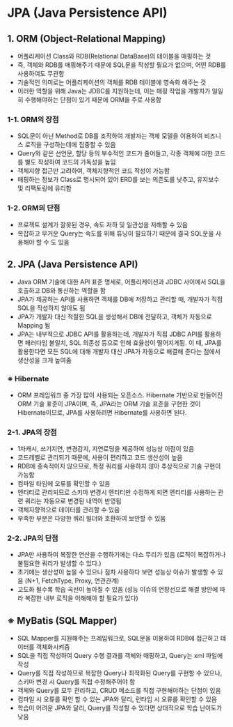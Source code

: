 # JPA (Java Persistence API)

## 1. ORM (Object-Relational Mapping)
- 어플리케이션 Class와 RDB(Relational DataBase)의 테이블을 매핑하는 것
- 즉, 객체와 RDB를 매핑해주기 때문에 SQL문을 작성할 필요가 없으며, 어떤 RDB를 사용하여도 무관함
- 기술적인 의미로는 어플리케이션의 객체를 RDB 테이블에 영속화 해주는 것
- 이러한 역할을 위해 Java는 JDBC를 지원하는데, 이는 매핑 작업을 개발자가 일일히 수행해야하는 단점이 있기 때문에 ORM을 주로 사용함
  
### 1-1. ORM의 장점
- SQL문이 아닌 Method로 DB를 조작하여 개발자는 객체 모델을 이용하여 비즈니스 로직을 구성하는데에 집중할 수 있음
- Query와 같은 선언문, 할당 등의 부수적인 코드가 줄어들고, 각종 객체에 대한 코드를 별도 작성하여 코드의 가독성을 높임
- 객체지향 접근만 고려하여, 객체지향적인 코드 작성이 가능함
- 매핑하는 정보가 Class로 명시되어 있어 ERD를 보는 의존도를 낮추고, 유지보수 및 리팩토링에 유리함

### 1-2. ORM의 단점
- 프로젝트 설계가 잘못된 경우, 속도 저하 및 일관성을 저해할 수 있음
- 복잡하고 무거운 Query는 속도를 위해 튜닝이 필요하기 때문에 결국 SQL문을 사용해야 할 수 도 있음

## 2. JPA (Java Persistence API)
- Java ORM 기술에 대한 API 표준 명세로, 어플리케이션과 JDBC 사이에서 SQL을 호출하고 DB와 통신하는 역할을 함
- JPA가 제공하는 API를 사용하면 객체를 DB에 저장하고 관리할 때, 개발자가 직접 SQL을 작성하지 않아도 됨
- JPA가 개발자 대신 적절한 SQL을 생성해서 DB에 전달하고, 객체가 자동으로 Mapping 됨
- JPA는 내부적으로 JDBC API를 활용하는데, 개발자가 직접 JDBC API를 활용하면 패러다임 불일치, SQL 의존성 등으로 인해 효율성이 떨어지게됨. 이 때, JPA를 활용한다면 모든 SQL에 대해 개발자 대신 JPA가 자동으로 해결해 준다는 점에서 생산성을 크게 높여줌

### ※ Hibernate
 - ORM 프레임워크 중 가장 많이 사용되는 오픈소스. Hibernate 기반으로 만들어진 ORM 기술 표준이 JPA이며, 즉, JPA라는 ORM 기술 표준을 구현한 것이 Hibernate이므로, JPA를 사용하려면 Hibernate를 사용하면 된다.

### 2-1. JPA의 장점
- 1차캐시, 쓰기지연, 변경감지, 지연로딩을 제공하여 성능상 이점이 있음
- 코드레벨로 관리되기 때문에, 사용이 편리하고 코드 생산성이 높음
- RDB에 종속적이지 않으므로, 특정 쿼리를 사용하지 않아 추상적으로 기술 구현이 가능함
- 컴파일 타임에 오류를 확인할 수 있음
- 엔티티로 관리되므로 스키마 변경시 엔티티만 수정하게 되면 엔티티를 사용하는 관련 쿼리는 자동으로 변경된 내역이 반영됨
- 객체지향적으로 데이터를 관리할 수 있음
- 부족한 부분은 다양한 쿼리 빌더와 호환하여 보안할 수 있음

### 2-2. JPA의 단점
- JPA만 사용하여 복잡한 연산을 수행하기에는 다소 무리가 있음 (로직이 복잡하거나 불필요한 쿼리가 발생할 수 있다.)
- 초기에는 생산성이 높을 수 있으나 점차 사용하다 보면 성능상 이슈가 발생할 수 있음 (N+1, FetchType, Proxy, 연관관계)
- 고도화 될수록 학습 곡선이 높아질 수 있음 (성능 이슈의 연장선으로 해결 방안에 따라 복잡한 내부 로직을 이해해야 할 필요가 있다)

## ※ MyBatis (SQL Mapper)
- SQL Mapper를 지원해주는 프레임워크로, SQL문을 이용하여 RDB에 접근하고 데이터를 객체화시켜줌
- SQL을 직접 작성하여 Query 수행 결과를 객체와 매핑하고, Query는 xml 파일에 작성
- Query를 직접 작성하므로 복잡한 Query나 최적화된 Query를 구현할 수 있으나, 스키마 변경 시 Query를 직접 수정해주어야 함
- 객체와 Query를 모두 관리하고, CRUD 메소드를 직접 구현해야하는 단점이 있음
- 컴파일 시 오류를 확인 할 수 있는 JPA와 달리, 런타임 시 오류를 확인할 수 있음
- 학습이 어려운 JPA와 달리, Query를 작성할 수 있다면 상대적으로 학습 난이도가 낮음